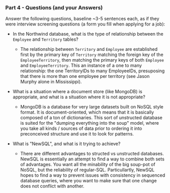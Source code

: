 ### Part 4 - Questions (and your Answers)

Answer the following questions, baseline ~3-5 sentences each, as if they were
interview screening questions (a form you fill when applying for a job):

- In the Northwind database, what is the type of relationship between the
  `Employee` and `Territory` tables?
  - The relationship between `Territory` and `Employee` are established first by the primary key of `Territory` matching the foreign key of the `EmployeeTerritory`, then matching the primary keys of both `Employee` and `EmployeeTerritory`. This an instance of a one to many relationship: the one TerritoryIDs to many EmployeeIDs, presuposing that there is more than one employee per territory (see Jason Murphy alone in Mississippi).

- What is a situation where a document store (like MongoDB) is appropriate, and what is a situation where it is not appropriate?
    - MongoDB is a database for very large datasets built on NoSQL style format. It is document-oriented, which means that it is basically composed of a ton of dictionaries. This sort of unstructed database is suited for the "dumping everything into the soup" model, where you take all kinds / sources of data prior to ordering it into preconceived structure and use it to look for patterns. 


- What is "NewSQL", and what is it trying to achieve?
    - There are different advantages to structed vs unstructed databases. NewSQL is essentially an attempt to find a way to combine both sets of advantages. You want all the minability of the big soup-pot of NoSQL, but the reliability of regular-SQL. Particullartly, NewSQL hopes to find a way to prevent issues with consistency in sequenced database queries, where you want to make sure that one change does not conflict with another. 
